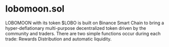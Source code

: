 # lobomoon.sol

LOBOMOON with its token $LOBO is built on Binance Smart Chain to bring a hyper-deflationary multi-purpose decentralized token driven by the community and traders. There are two simple functions occur during each trade: Rewards Distribution and automatic liquidity.
